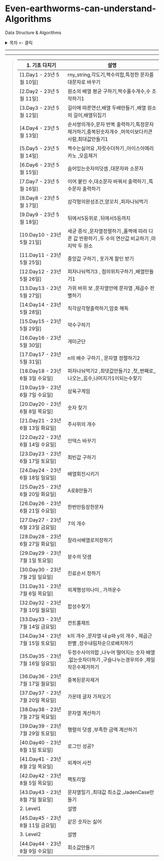 # Even-earthworms-can-understand-Algorithms

Data Structure &amp; Algorithms

<details>
<summary>목차 <- 클릭</summary>

### - 1. 기초 다지기

</details>

***

***
> | 1. 기초 다지기                   | 설명                                                       
> |-----------------------------|-----------------------------------------------------------|
> | [1.Day1 - 23년 5월 10일]       | rny_string,각도기,짝수의합,특정한 문자를 대문자로 바꾸기                     |
> | [2.Day2 - 23년 5월 11일]       | 원소의 배열 평균 구하기,짝수홀수개수,수 조작하기1                             |
> | [3.Day3 - 23년 5월 12일]       | 길이에 따른연산,배열 두배만들기 ,배열 원소의 길이,배열뒤집기                       |
> | [4.Day4 - 23년 5월 13일]       | 순서쌍의개수,문자 반복 출력하기,특정문자제거하기,중복된숫자개수 ,머쓱이보다키큰사람,최대값만들기1    |
> | [5.Day5 - 23년 5월 14일]       | 짝수는싫어요 ,자릿수더하기 ,아이스아메리카노  ,모음제거                          |
> | [6.Day6 - 23년 5월 15일]       | 숨어있는숫자의덧셈 ,대문자와 소문자                                      |
> | [7.Day7 - 23년 5월 16일]       | 이어 붙인 수,대소문자 바꿔서 출력하기  ,특수문자 출력하기                        |
> | [8.Day8 - 23년 5월 17일]       | 삼각형의완성조건,양꼬치 ,피자나눠먹기                                     |
> | [9.Day9 - 23년 5월 18일]       | 뒤에서5등위로   ,뒤에서5등까지                                       |
> | [10.Day10 - 23년 5월 21일]     | 세균 증식 ,문자열정렬하기 ,홀짝에 따라 다른 값 반환하기 ,두 수의 연산값 비교하기 ,마지막 두 원소 
> | [11.Day11 - 23년 5월 25일]     | 중앙값 구하기 , 옷가게 할인 받기                                      | 
> | [12.Day12 - 23년 5월 26일]     | 피자나눠먹기3 , 점의위치구하기   ,배열만들기1                              | 
> | [13.Day13 - 23년 5월 27일]     | 가위 바위 보  ,문자열안에 문자열 ,제곱수 판별하기                            | 
> | [14.Day14 - 23년 5월 28일]     | 직각삼각형출력하기,암호 해독                                          | 
> | [15.Day15 - 23년 5월 29일]     | 약수구하기                                                    | 
> | [16.Day16 - 23년 5월 30일]     | 개미군단                                                     | 
> | [17.Day17 - 23년 5월 31일]     | n의 배수 구하기 , 문자열 정렬하기2                                    | 
> | [18.Day18 - 23년 6월 3일 수요일]  | 피자나눠먹기2 ,최댓값만들기2 ,첫_번째로_나오는_음수,나머지가1이되는수찾기               | 
> | [19.Day19 - 23년 6월 7일 수요일]  | 삼육구게임                                                    | 
> | [20.Day20 - 23년 6월 8일 목요일]  | 숫자 찾기                                                    | 
> | [21.Day21 - 23년 6월 13일 화요일] | 주사위의 개수                                                  | 
> | [22.Day22 - 23년 6월 14일 수요일] | 인덱스 바꾸기                                                  | 
> | [23.Day23 - 23년 6월 17일 토요일] | 최빈값 구하기                                                  | 
> | [24.Day24 - 23년 6월 18일 일요일] | 배열회전시키기                                                  | 
> | [25.Day25 - 23년 6월 20일 화요일] | A로B만들기                                                   | 
> | [26.Day26 - 23년 6월 21일 수요일] | 한번만등장한문자                                                 | 
> | [27.Day27 - 23년 6월 23일 금요일] | 7의 개수                                                    | 
> | [28.Day28 - 23년 6월 27일 화요일] | 잘라서배열로저장하기                                               |
> | [29.Day29 - 23년 7월 1일 토요일]  | 분수의 덧셈                                                   |
> | [30.Day30 - 23년 7월 2일 일요일]  | 진료순서 정하기                                                 |
> | [31.Day31 - 23년 7월 6일 목요일]  | 외계행성의나이  , 가까운수                                          |
> | [32.Day32 - 23년 7월 10일 월요일] | 합성수찾기                                                    |
> | [33.Day33 - 23년 7월 14일 금요일] | 컨트롤제트                                                    |
> | [34.Day34 - 23년 7월 15일 토요일] | k의 개수 ,문자열 내 p와 y의 개수 , 제곱근판별   ,정수내림차순으로배치하기            |
> | [35.Day35 - 23년 7월 16일 일요일] | 두정수사이의합 ,나누어 떨어지는 숫자 배열  ,없는숫자더하기 ,구슬나누는경우의수 ,제일작은수제거하기  |
> | [36.Day36 - 23년 7월 17일 월요일] | 중복된문자제거                                                  |
> | [37.Day37 - 23년 7월 20일 목요일] | 가운데 글자 가져오기                                              |
> | [38.Day38 - 23년 7월 27일 목요일] | 문자열 계산하기                                                 |
> | [39.Day39 - 23년 7월 29일 토요일] | 행렬의 덧셈 ,부족한 금액 계산하기                                      |
> | [40.Day40 - 23년 8월 1일 토요일]  | 로그인 성공?                                                  |
> | [41.Day41 - 23년 8월 2일 목요일]  | 외계어 사전                                                   |
> | [42.Day42 - 23년 8월 5일 목요일]  | 팩토리얼                                                     |
> | [43.Day43 - 23년 8월 7일 월요일]  | 문자열밀기 ,최대값 최소값   ,JadenCase만들기                                       |
> | 2. Level1                   | 설명                                                                            |                                                     
> | [45.Day45 - 23년 8월 11일 금요일]  | 같은 숫자는 싫어 |
> | 3. Level2                   | 설명                           |                                                   
> | [44.Day44 - 23년 8월 9일 수요일]  | 최소값만들기           |

